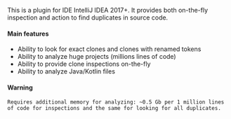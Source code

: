 This is a plugin for IDE IntelliJ IDEA 2017+. It provides both on-the-fly inspection and action to find duplicates in source code.

#### Main features

- Ability to look for exact clones and clones with renamed tokens
- Ability to analyze huge projects (millions lines of code)
- Ability to provide clone inspections on-the-fly
- Ability to analyze Java/Kotlin files

#### Warning

``
Requires additional memory for analyzing: ~0.5 Gb per 1 million lines of code for inspections and the same for looking for all duplicates.
``
